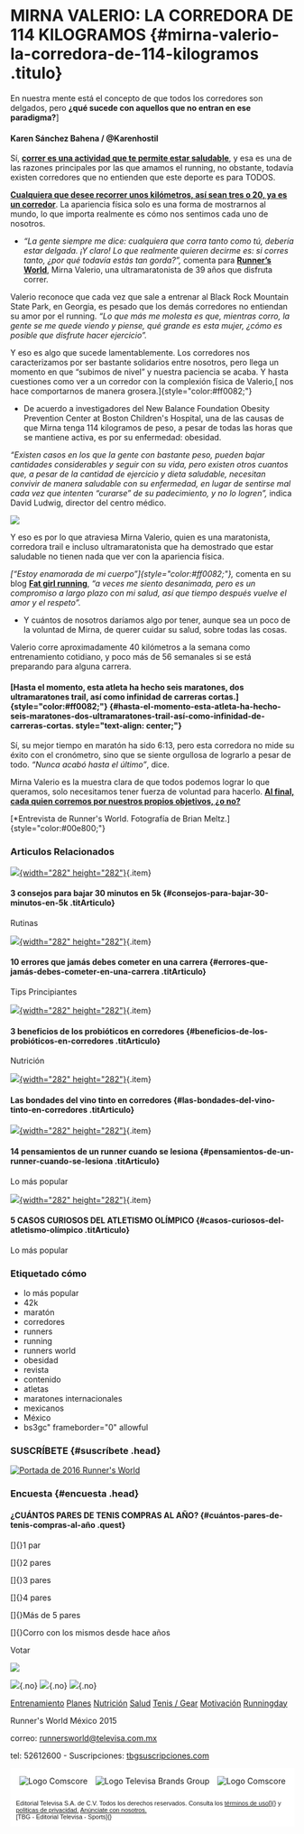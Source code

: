 MIRNA VALERIO: LA CORREDORA DE 114 KILOGRAMOS {#mirna-valerio-la-corredora-de-114-kilogramos .titulo}
=============================================

En nuestra mente está el concepto de que todos los corredores son
delgados, pero **¿qué sucede con aquellos que no entran en ese
paradigma?**]

#### Karen Sánchez Bahena / @Karenhostil 

Sí, **[correr es una actividad que te permite estar
saludable](http://www.runners.mx/article/5-casos-curiosos-del-atletismo-olimpico)**,
y esa es una de las razones principales por las que amamos el running,
no obstante, todavía existen corredores que no entienden que este
deporte es para TODOS.

**[Cualquiera que desee recorrer unos kilómetros, así sean tres o 20, ya
es un corredor](http://www.runners.mx/article/5-casos-curiosos-del-atletismo-olimpico)**.
La apariencia física solo es una forma de mostrarnos al mundo, lo que
importa realmente es cómo nos sentimos cada uno de nosotros.

-   *“La gente siempre me dice: cualquiera que corra tanto como tú,
    debería estar delgada. ¡Y claro! Lo que realmente quieren decirme
    es: si corres tanto, ¿por qué todavía estás tan gorda?”,* comenta
    para **[Runner’s
    World](http://www.runnersworld.com/runners-stories/ultra)**, Mirna
    Valerio, una ultramaratonista de 39 años que disfruta correr.

Valerio reconoce que cada vez que sale a entrenar al Black Rock Mountain
State Park, en Georgia, es pesado que los demás corredores no entiendan
su amor por el running. *“Lo que más me molesta es que, mientras corro,
la gente se me quede viendo y piense, qué grande es esta mujer, ¿cómo es
posible que disfrute hacer ejercicio”.*

Y eso es algo que sucede lamentablemente. Los corredores nos
caracterizamos por ser bastante solidarios entre nosotros, pero llega un
momento en que “subimos de nivel” y nuestra paciencia se acaba. Y hasta
cuestiones como ver a un corredor con la complexión física de Valerio,[
nos hace comportarnos de manera grosera.]{style="color:#ff0082;"}

-   De acuerdo a investigadores del New Balance Foundation Obesity
    Prevention Center at Boston Children's Hospital, una de las causas
    de que Mirna tenga 114 kilogramos de peso, a pesar de todas las
    horas que se mantiene activa, es por su enfermedad: obesidad.

*“Existen casos en los que la gente con bastante peso, pueden bajar
cantidades considerables y seguir con su vida, pero existen otros
cuantos que, a pesar de la cantidad de ejercicio y dieta saludable,
necesitan convivir de manera saludable con su enfermedad, en lugar de
sentirse mal cada vez que intenten “curarse” de su padecimiento, y no lo
logren”,* indica David Ludwig, director del centro médico.

![](/sites/default/files/mirna2.jpg)

Y eso es por lo que atraviesa Mirna Valerio, quien es una maratonista,
corredora trail e incluso ultramaratonista que ha demostrado que estar
saludable no tienen nada que ver con la apariencia física.

*[“Estoy enamorada de mi cuerpo”]{style="color:#ff0082;"},* comenta en
su blog **[Fat girl
running](http://fatgirlrunning-fatrunner.blogspot.mx)**, *“a veces me
siento desanimada, pero es un compromiso a largo plazo con mi salud, así
que tiempo después vuelve el amor y el respeto”.*

-   Y cuántos de nosotros daríamos algo por tener, aunque sea un poco de
    la voluntad de Mirna, de querer cuidar su salud, sobre todas las
    cosas.

Valerio corre aproximadamente 40 kilómetros a la semana como
entrenamiento cotidiano, y poco más de 56 semanales si se está
preparando para alguna carrera.

#### [Hasta el momento, esta atleta ha hecho seis maratones, dos ultramaratones trail, así como infinidad de carreras cortas.]{style="color:#ff0082;"} {#hasta-el-momento-esta-atleta-ha-hecho-seis-maratones-dos-ultramaratones-trail-así-como-infinidad-de-carreras-cortas. style="text-align: center;"}

Sí, su mejor tiempo en maratón ha sido 6:13, pero esta corredora no mide
su éxito con el cronómetro, sino que se siente orgullosa de lograrlo a
pesar de todo. *“Nunca acabó hasta el último”*, dice.

Mirna Valerio es la muestra clara de que todos podemos lograr lo que
queramos, solo necesitamos tener fuerza de voluntad para hacerlo. **[Al
final, cada quien corremos por nuestros propios objetivos, ¿o
no?](http://www.runners.mx/article/5-formas-de-evitar-subir-de-peso-en-el-trabajo)**

[\*Entrevista de Runner's World. Fotografía de Brian
Meltz.]{style="color:#00e800;"}

<div class="facebook-comments" style="margin-top: 15px;">

<div class="fb-comments"
data-href="http://www.runners.mx/article/mirna-valerio-la-corredora-de-114-kilogramos"
data-numposts="5">

</div>

</div>

<div class="ctnRelacionado">

### Articulos Relacionados

<div class="listItems">

[![](http://www.runners.mx/sites/default/files/styles/imagen273x273/public/main/articles/Rompe%2030%20copy1.jpg?itok=YhPcP2T2){width="282"
height="282"}](http://www.runners.mx/article/3-consejos-para-bajar-30-minutos-en-5k){.item}
#### 3 consejos para bajar 30 minutos en 5k {#consejos-para-bajar-30-minutos-en-5k .titArticulo}

Rutinas

[![](http://www.runners.mx/sites/default/files/styles/imagen273x273/public/main/articles/522511651.jpg?itok=514QuMer){width="282"
height="282"}](http://www.runners.mx/article/10-errores-que-jam-s-debes-cometer-en-una-carrera){.item}
#### 10 errores que jamás debes cometer en una carrera {#errores-que-jamás-debes-cometer-en-una-carrera .titArticulo}

Tips Principiantes

[![](http://www.runners.mx/sites/default/files/styles/imagen273x273/public/main/articles/probioticos.jpg?itok=pt3w2d0K){width="282"
height="282"}](http://www.runners.mx/article/3-beneficios-de-los-probi-ticos-en-corredores){.item}
#### 3 beneficios de los probióticos en corredores {#beneficios-de-los-probióticos-en-corredores .titArticulo}

Nutrición

[![](http://www.runners.mx/sites/default/files/styles/imagen273x273/public/main/articles/vino-tinto.jpg?itok=6LyQSMoV){width="282"
height="282"}](http://www.runners.mx/article/las-bondades-del-vino-tinto-en-corredores){.item}
#### Las bondades del vino tinto en corredores {#las-bondades-del-vino-tinto-en-corredores .titArticulo}

[![](http://www.runners.mx/sites/default/files/styles/imagen273x273/public/main/articles/top15a.jpg?itok=bp_ZEGWb){width="282"
height="282"}](http://www.runners.mx/article/14-pensamientos-de-un-runner-cuando-se-lesiona-somos-dram-ticos){.item}
#### 14 pensamientos de un runner cuando se lesiona {#pensamientos-de-un-runner-cuando-se-lesiona .titArticulo}

Lo más popular

[![](http://www.runners.mx/sites/default/files/styles/imagen273x273/public/main/articles/top6.jpg?itok=2GwNVwuR){width="282"
height="282"}](http://www.runners.mx/article/5-casos-curiosos-del-atletismo-olimpico){.item}
#### 5 CASOS CURIOSOS DEL ATLETISMO OLÍMPICO {#casos-curiosos-del-atletismo-olímpico .titArticulo}

Lo más popular

</div>

</div>

<div class="tags">

### Etiquetado cómo

-   lo más popular
-   42k
-   maratón
-   corredores
-   runners
-   running
-   runners world
-   obesidad
-   revista
-   contenido
-   atletas
-   maratones internacionales
-   mexicanos
-   México
-   bs3gc" frameborder="0" allowful

</div>

</div>

</div>

</div>

</div>

<div class="sidebar">

<div class="pub">

</div>

<div class="revista">

### SUSCRÍBETE {#suscríbete .head}

[![Portada de 2016 Runner's
World](http://www.runners.mx/sites/all/themes/runner/images/banners/portada_del_mes.png)](http://runnersworld.tbgsuscripciones.com)

</div>

<div class="ctnEncuesta">

### Encuesta {#encuesta .head}

<div class="encuesta">

#### ¿CUÁNTOS PARES DE TENIS COMPRAS AL AÑO? {#cuántos-pares-de-tenis-compras-al-año .quest}

<div class="ctn">

<div class="group">

[]{}1 par

</div>

<div class="group">

[]{}2 pares

</div>

<div class="group">

[]{}3 pares

</div>

<div class="group">

[]{}4 pares

</div>

<div class="group">

[]{}Más de 5 pares

</div>

<div class="group">

[]{}Corro con los mismos desde hace años

</div>

</div>

<div class="ctnVotar">

Votar

</div>

</div>

</div>

</div>

<div class="comundidadArti">

<div class="secc1">

![](http://www.runners.mx/sites/all/themes/runner/img/icons/logoW.png)
<div class="socialinks">

[![](http://www.runners.mx/sites/all/themes/runner/img/icons/fblogolarge.png)](https://www.facebook.com/pages/Runners-World-M%C3%A9xico/153822531300972){.no}
[![](http://www.runners.mx/sites/all/themes/runner/img/icons/twlogolarge.png)](https://twitter.com/RunnersWorldMex){.no}
[![](http://www.runners.mx/sites/all/themes/runner/img/icons/instaLogoW.png)](https://instagram.com/runnersworldmx){.no}

</div>

</div>

<div class="secc2">

[Entrenamiento](http://www.runners.mx/sections/entrenamiento-y-planes)
[Planes](http://www.runners.mx/sections/planes)
[Nutrición](http://www.runners.mx/sections/nutricion-salud)
[Salud](http://www.runners.mx/sections/salud) [Tenis /
Gear](http://www.runners.mx/sections/tenis-gear)
[Motivación](http://www.runners.mx/sections/motivacion)
[Runningday](http://www.runners.mx/runningday)

</div>

</div>

</div>

<div class="footer">

<div class="contact">

<div class="run">

Runner's World México 2015

</div>

<div class="tels">

correo: runnersworld@televisa.com.mx

tel: 52612600 - Suscripciones:
[tbgsuscripciones.com](http://runnersworld.tbgsuscripciones.com)

</div>

</div>

</div>

</div>

</div>

<div
style="max-width: 1100px;width: 100%;margin: 0 auto;text-align: center;background-color: #FFF;">

<div style="display: inline-block;vertical-align: bottom;">

![Logo Comscore](http://i.imgur.com/LcSxsAf.png)

</div>

<div
style="display: inline-block;margin-left:10px; vertical-align: bottom;">

![Logo Televisa Brands Group](http://i.imgur.com/NNL66Ia.png)

</div>

<div
style="display: inline-block;margin-left:10px; vertical-align: bottom;">

![Logo Comscore](http://i.imgur.com/xs7sn60.png)

</div>

<div
style="display: inline-block;vertical-align: top;font-family:sans-serif;display:inline-block;font-size:11px;vertical-align:middle; text-align: left; margin-left: 10px;">

Editorial Televisa S.A. de C.V. Todos los derechos reservados. Consulta
los [términos de
uso](http://bases.editorialtelevisa.com.mx/runners/#convenio)[]{} y
[politicas de
privacidad.](http://bases.editorialtelevisa.com.mx/runners/#aviso)
[Anúnciate con nosotros.](mailto:agarzab@editorial.televisa.com.mx)\
[TBG - Editorial Televisa - Sports]{}

</div>

</div>
